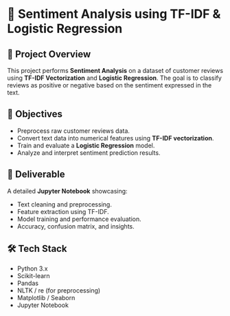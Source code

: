 # 💬 Sentiment Analysis using TF-IDF & Logistic Regression

## 📌 Project Overview

This project performs **Sentiment Analysis** on a dataset of customer reviews using **TF-IDF Vectorization** and **Logistic Regression**. The goal is to classify reviews as positive or negative based on the sentiment expressed in the text.

## 🎯 Objectives

- Preprocess raw customer reviews data.
- Convert text data into numerical features using **TF-IDF vectorization**.
- Train and evaluate a **Logistic Regression** model.
- Analyze and interpret sentiment prediction results.

## 📁 Deliverable

A detailed **Jupyter Notebook** showcasing:
- Text cleaning and preprocessing.
- Feature extraction using TF-IDF.
- Model training and performance evaluation.
- Accuracy, confusion matrix, and insights.

## 🛠️ Tech Stack

- Python 3.x  
- Scikit-learn  
- Pandas  
- NLTK / re (for preprocessing)  
- Matplotlib / Seaborn  
- Jupyter Notebook  
